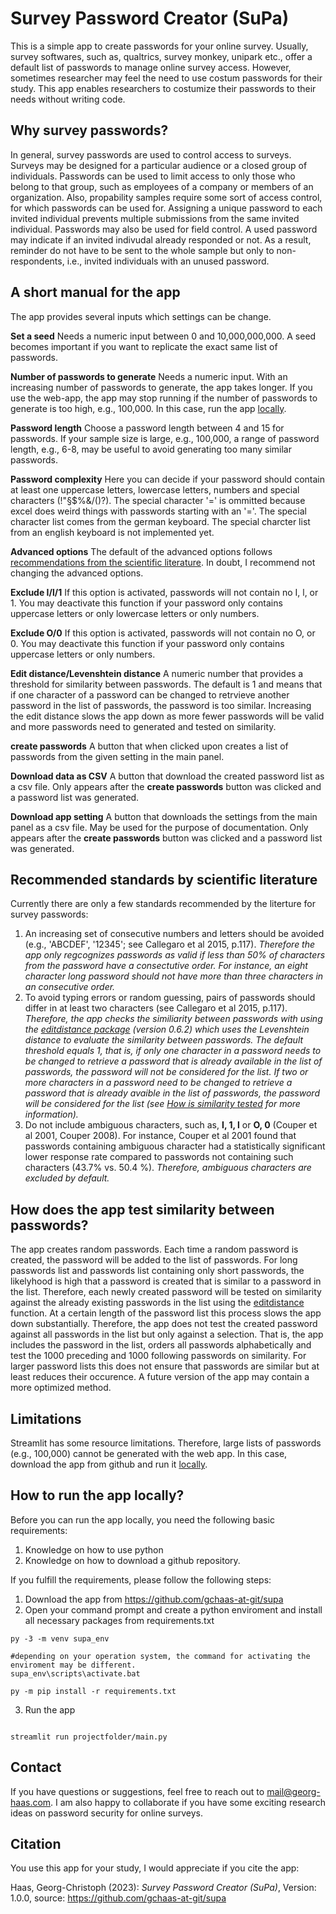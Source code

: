 
# **Survey Password Creator (SuPa)**

This is a simple app to create passwords for your online survey. Usually, survey softwares, such as, qualtrics, survey monkey, unipark etc., offer a default list of passwords to manage online survey access. However, sometimes researcher may feel the need to use costum passwords for their study. This app enables researchers to costumize their passwords to their needs without writing code. 

## Why survey passwords?
In general, survey passwords are used to control access to surveys. Surveys may be designed for a particular audience or a closed group of individuals. Passwords can be used to limit access to only those who belong to that group, such as employees of a company or members of an organization. Also, propability samples require some sort of access control, for which passwords can be used for. Assigning a unique password to each invited individual prevents multiple submissions from the same invited individual. 
Passwords may also be used for field control. A used password may indicate if an invited indivudal already responded or not. As a result, reminder do not have to be sent to the whole sample but only to non-respondents, i.e., invited individuals with an unused password.

## A short manual for the app

The app provides several inputs which settings can be change. 

**Set a seed** 
Needs a numeric input between 0 and 10,000,000,000. A seed becomes important if you want to replicate the exact same list of passwords.  

**Number of passwords to generate** 
Needs a numeric input. With an increasing number of passwords to generate, the app takes longer. If you use the web-app, the app may stop running if the number of passwords to generate is too high, e.g., 100,000. In this case, run the app [locally](#how-to-run-the-app-locally).

**Password length** 
Choose a password length between 4 and 15 for passwords. If your sample size is large, e.g., 100,000, a range of password length, e.g., 6-8, may be useful to avoid generating too many similar passwords.

**Password complexity**
Here you can decide if your password should contain at least one uppercase letters, lowercase letters, numbers and special characters (!"§$%&/()?). The special character '=' is ommitted because excel does weird things with passwords starting with an '='. The special character list comes from the german keyboard. The special charcter list from an english keyboard is not implemented yet. 

**Advanced options**
The default of the advanced options follows [recommendations from the scientific literature](#recommended-standards-by-scientific-literature). In doubt, I recommend not changing the advanced options.

**Exclude I/l/1** If this option is activated, passwords will not contain no I, l, or 1. You may deactivate this function if your password only contains uppercase letters or only lowercase letters or only numbers.

**Exclude O/0** If this option is activated, passwords will not contain no O, or 0. You may deactivate this function if your password only contains uppercase letters or only numbers.

**Edit distance/Levenshtein distance** A numeric number that provides a threshold for similarity between passwords. The default is 1 and means that if one character of a password can be changed to retrvieve another password in the list of passwords, the password is too similar. Increasing the edit distance slows the app down as more fewer passwords will be valid and more passwords need to generated and tested on similarity.  

**create passwords** A button that when clicked upon creates a list of passwords from the given setting in the main panel.

**Download data as CSV** A button that download the created password list as a csv file. Only appears after the **create passwords** button was clicked and a password list was generated.

**Download app setting** A button that downloads the settings from the main panel as a csv file. May be used for the purpose of documentation. Only appears after the **create passwords** button was clicked and a password list was generated.


## Recommended standards by scientific literature

Currently there are only a few standards recommended by the literture for survey passwords:
1. An increasing set of consecutive numbers and letters should be avoided (e.g., 'ABCDEF', '12345'; see Callegaro et al 2015, p.117). *Therefore the app only regcognizes passwords as valid if less than 50% of characters from the password have a consectutive order. For instance, an eight character long password should not have more than three characters in an consecutive order.*
2. To avoid typing errors or random guessing, pairs of passwords should differ in at least two characters (see Callegaro et al 2015, p.117). *Therefore, the app checks the similiarity between passwords with using the [editdistance package](https://pypi.org/project/editdistance/) (version 0.6.2) which uses the Levenshtein distance to evaluate the similarity between passwords. The default threshold equals 1, that is, if only one character in a password needs to be changed to retrieve a password that is already available in the list of passwords, the password will not be considered for the list. If two or more characters in a password need to be changed to retrieve a password that is already avaible in the list of passwords, the password will be considered for the list (see [How is similarity tested](#how-does-the-app-test-similarity-between-passwords) for more information).* 
3. Do not include ambiguous characters, such as, **I, 1, l** or **O, 0** (Couper et al 2001, Couper 2008). For instance, Couper et al 2001 found that passwords containing ambiguous character had a statistically significant lower response rate compared to passwords not containing such characters (43.7% vs. 50.4 %). *Therefore, ambiguous characters are excluded by default.*

## How does the app test similarity between passwords?
The app creates random passwords. Each time a random password is created, the password will be added to the list of passwords. For long passwords list and passwords list containing only short passwords, the likelyhood is high that a password is created that is similar to a password in the list. Therefore, each newly created password will be tested on similarity against the already existing passwords in the list using the [editdistance](https://pypi.org/project/editdistance/) function. At a certain length of the password list this process slows the app down substantially. Therefore, the app does not test the created password against all passwords in the list but only against a selection. That is, the app includes the password in the list, orders all passwords alphabetically and test the 1000 preceding and 1000 following passwords on similarity. For larger password lists this does not ensure that passwords are similar but at least reduces their occurence. A future version of the app may contain a more optimized method. 

## Limitations 
Streamlit has some resource limitations. Therefore, large lists of passwords (e.g., 100,000) cannot be generated with the web app. In this case, download the app from github and run it [locally](#how-to-run-the-app-locally). 

## How to run the app locally?
Before you can run the app locally, you need the following basic requirements:
1. Knowledge on how to use python
2. Knowledge on how to download a github repository.

If you fulfill the requirements, please follow the following steps:
1. Download the app from https://github.com/gchaas-at-git/supa
2. Open your command prompt and create a python enviroment and install all necessary packages from requirements.txt
```
py -3 -m venv supa_env

#depending on your operation system, the command for activating the enviroment may be different.
supa_env\scripts\activate.bat

py -m pip install -r requirements.txt

```
3. Run the app

```

streamlit run projectfolder/main.py

```

## Contact

If you have questions or suggestions, feel free to reach out to mail@georg-haas.com. I am also happy to collaborate if you have some exciting research ideas on password security for online surveys. 

## Citation

You use this app for your study, I would appreciate if you cite the app:

Haas, Georg-Christoph (2023): *Survey Password Creator (SuPa)*, Version: 1.0.0, source: https://github.com/gchaas-at-git/supa
